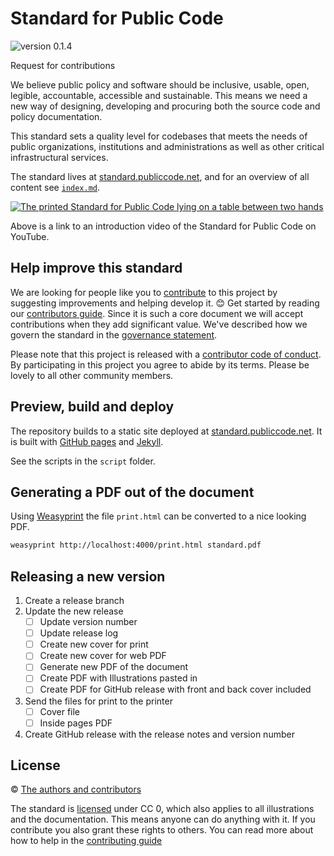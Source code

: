 # Standard for Public Code

![version 0.1.4](https://img.shields.io/badge/version-0.1.4-red.svg)

Request for contributions

We believe public policy and software should be inclusive, usable, open, legible, accountable, accessible and sustainable. This means we need a new way of designing, developing and procuring both the source code and policy documentation.

This standard sets a quality level for codebases that meets the needs of public organizations, institutions and administrations as well as other critical infrastructural services.

The standard lives at [standard.publiccode.net](https://standard.publiccode.net/), and for an overview of all content see [`index.md`](index.md).

[![The printed Standard for Public Code lying on a table between two hands](https://img.youtube.com/vi/QWt6vB-cipE/mqdefault.jpg)](https://www.youtube.com/watch?v=QWt6vB-cipE)

Above is a link to an introduction video of the Standard for Public Code on YouTube.

## Help improve this standard

We are looking for people like you to [contribute](CONTRIBUTING.md) to this project by suggesting improvements and helping develop it. 😊 Get started by reading our [contributors guide](CONTRIBUTING.md). Since it is such a core document we will accept contributions when they add significant value. We've described how we govern the standard in the [governance statement](GOVERNANCE.md).

Please note that this project is released with a [contributor code of conduct](CODE_OF_CONDUCT.md). By participating in this project you agree to abide by its terms. Please be lovely to all other community members.

## Preview, build and deploy

The repository builds to a static site deployed at [standard.publiccode.net](https://standard.publiccode.net/). It is built with [GitHub pages](https://pages.github.com) and [Jekyll](https://jekyllrb.com/).

See the scripts in the `script` folder.

## Generating a PDF out of the document

Using [Weasyprint](https://weasyprint.org/) the file `print.html` can be converted to a nice looking PDF.

```bash
weasyprint http://localhost:4000/print.html standard.pdf
```

## Releasing a new version

1. Create a release branch
2. Update the new release
    - [ ] Update version number
    - [ ] Update release log
    - [ ] Create new cover for print
    - [ ] Create new cover for web PDF
    - [ ] Generate new PDF of the document
    - [ ] Create PDF with Illustrations pasted in
    - [ ] Create PDF for GitHub release with front and back cover included
3. Send the files for print to the printer
    - [ ] Cover file
    - [ ] Inside pages PDF
4. Create GitHub release with the release notes and version number

## License

© [The authors and contributors](AUTHORS.md)

The standard is [licensed](LICENSE.md) under CC 0, which also applies to all illustrations and the documentation. This means anyone can do anything with it. If you contribute you also grant these rights to others. You can read more about how to help in the [contributing guide](CONTRIBUTING.md)
